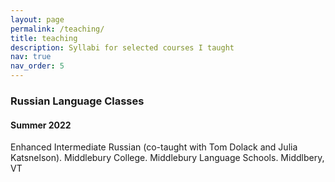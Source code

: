 ```yaml
---
layout: page
permalink: /teaching/
title: teaching
description: Syllabi for selected courses I taught
nav: true
nav_order: 5
---
```


### Russian Language Classes

#### Summer 2022
Enhanced Intermediate Russian (co-taught with Tom Dolack and Julia Katsnelson). Middlebury College. Middlebury Language Schools. Middlbery, VT
